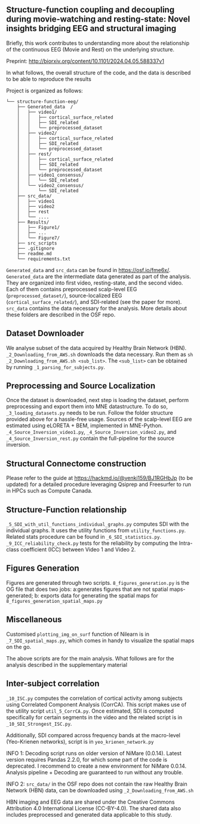 ## Structure-function coupling and decoupling during movie-watching and resting-state: Novel insights bridging EEG and structural imaging

Briefly, this work contributes to understanding more about the relationship of the continuous EEG (Movie and Rest) on the underlying structure. 

Preprint: http://biorxiv.org/content/10.1101/2024.04.05.588337v1

In what follows, the overall structure of the code, and the data is described to be able to reproduce the results

Project is organized as follows:
```
└── structure-function-eeg/ 
    ├── Generated_data  / 
    │   ├── video1/
    │   │   ├── cortical_surface_related
    │   │   ├── SDI_related
    │   │   └── preprocessed_dataset
    │   ├── video2/
    │   │   ├── cortical_surface_related
    │   │   ├── SDI_related
    │   │   └── preprocessed_dataset
    │   ├── rest/
    │   │   ├── cortical_surface_related
    │   │   ├── SDI_related
    │   │   └── preprocessed_dataset
    │   ├── video1_consensus/
    │   │   └── SDI_related
    │   └── video2_consensus/
    │       └── SDI_related
    ├── src_data/
    │   ├── video1
    │   ├── video2
    │   ├── rest
    │   └── ....
    ├── Results/
    │   ├── Figure1/
    │   ├── ...
    │   └── Figure7/
    ├── src_scripts
    ├── .gitignore
    ├── readme.md
    └── requirements.txt
```

`Generated_data` and `src_data` can be found in https://osf.io/fme6x/. `Generated_data` are the intermediate data generated as part of the analysis. They are organized into first video, resting-state, and the second video. Each of them contains preprocessed scalp-level EEG (`preprocessed_dataset/`), source-localized EEG (`cortical_surface_related/`), and SDI-related (see the paper for more). `src_data` contains the data necessary for the analysis. More details about these folders are described in the OSF repo.

## Dataset Downloader
We analyse subset of the data acquired by Healthy Brain Network (HBN). `_2_Downloading_from_AWS.sh` downloads the data necessary. Run them as `sh _2_Downloading_from_AWS.sh <sub_list>`. The `<sub_list>` can be obtained by running `_1_parsing_for_subjects.py`.

## Preprocessing and Source Localization
Once the dataset is downloaded, next step is loading the dataset, perform preprocessing and export them into MNE datastructure. To do so, `_3_loading_datasets.py` needs to be run. Follow the folder structure provided above for a hassle-free usage. Sources of the scalp-level EEG are estimated using eLORETA + BEM, implemented in MNE-Python. `_4_Source_Inversion_video1.py`, `_4_Source_Inversion_video2.py`, and `_4_Source_Inversion_rest.py` contain the full-pipeline for the source inversion. 

## Structural Connectome construction
Please refer to the guide at https://hackmd.io/@venki159/BJ1RGHbJp (to be updated) for a detailed procedure leveraging Qsiprep and Freesurfer to run in HPCs such as Compute Canada. 

## Structure-Function relationship
`_5_SDI_with_util_functions_individual_graphs.py` computes SDI with the individual graphs. It uses the utility functions from `utility_functions.py`. Related stats procedure can be found in `_6_SDI_statistics.py`. `_9_ICC_reliability_check.py` tests for the reliability by computing the Intra-class coefficient (ICC) between Video 1 and Video 2.

## Figures Generation
Figures are generated through two scripts. `8_figures_generation.py` is the OG file that does two jobs: a:generates figures that are not spatial maps-generated; b: exports data for generating the spatial maps for `8_figures_generation_spatial_maps.py`

## Miscellaneous 
Customised `plotting_img_on_surf` function of Nilearn is in `_7_SDI_spatial_maps.py`, which comes in handy to visualize the spatial maps on the go.

The above scripts are for the main analysis. What follows are for the analysis described in the supplementary material

## Inter-subject correlation
`_10_ISC.py` computes the correlation of cortical activity among subjects using Correlated Component Analysis (CorrCA). This script makes use of the utility script `util_5_CorrCA.py`. Once estimated, SDI is computed specifically for certain segments in the video and the related script is in `_10_SDI_Strongest_ISC.py`.

Additionally, SDI compared across frequency bands at the macro-level (Yeo-Krienen networks), script is in `yeo_krienen_network.py`


INFO 1: Decoding script runs on older version of NiMare (0.0.14). Latest version requires Pandas 2.2.0, for which some part of the code is deprecated. I recommend to create a new environment for NiMare 0.0.14. Analysis pipeline + Decoding are guaranteed to run without any trouble.

INFO 2: `src_data/` in the OSF repo does not contain the raw Healthy Brain Network (HBN) data, can be downloaded using `_2_Downloading_from_AWS.sh`

HBN imaging and EEG data are shared under the Creative Commons Attribution 4.0 International License (CC-BY-4.0). The shared data also includes preprocessed and generated data applicable to this study.